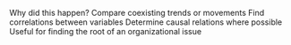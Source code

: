 Why did this happen?
Compare coexisting trends or movements
Find correlations between variables
Determine causal relations where possible
Useful for finding the root of an organizational issue